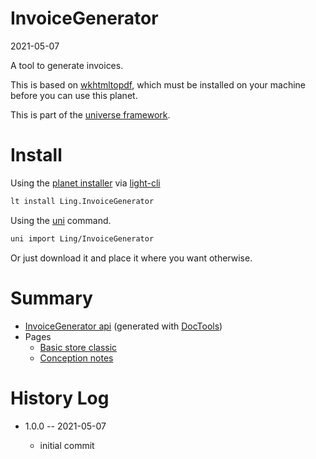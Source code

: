 InvoiceGenerator
===========
2021-05-07



A tool to generate invoices.

This is based on [wkhtmltopdf](https://wkhtmltopdf.org/), which must be installed on your machine before you can use this planet.


This is part of the [universe framework](https://github.com/karayabin/universe-snapshot).


Install
==========

Using the [planet installer](https://github.com/lingtalfi/Light_PlanetInstaller) via [light-cli](https://github.com/lingtalfi/Light_Cli)
```bash
lt install Ling.InvoiceGenerator
```

Using the [uni](https://github.com/lingtalfi/universe-naive-importer) command.
```bash
uni import Ling/InvoiceGenerator
```

Or just download it and place it where you want otherwise.






Summary
===========
- [InvoiceGenerator api](https://github.com/lingtalfi/InvoiceGenerator/blob/master/doc/api/Ling/InvoiceGenerator.md) (generated with [DocTools](https://github.com/lingtalfi/DocTools))
- Pages
    - [Basic store classic](https://github.com/lingtalfi/InvoiceGenerator/blob/master/doc/pages/basic_store-classic.md)
    - [Conception notes](https://github.com/lingtalfi/InvoiceGenerator/blob/master/doc/pages/conception-notes.md)






History Log
=============

- 1.0.0 -- 2021-05-07

    - initial commit